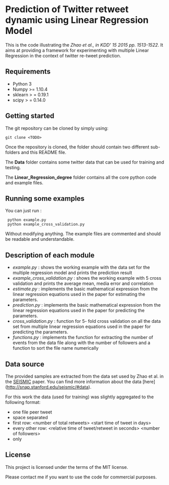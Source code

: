 # Prediction of Twitter retweet dynamic using Linear Regression Model

This is the code illustrating the *Zhao et al., in KDD' 15 2015 pp. 1513-1522*.
It aims at providing a framework for experimenting with multiple Linear Regression in
the context of twitter re-tweet prediction.

## Requirements

 - Python 3
 - Numpy >= 1.10.4
 - sklearn > =  0.19.1
 - scipy > =  0.14.0

## Getting started

The git repository can be cloned by simply using:

    git clone <TODO>

Once the repository is cloned, the folder should contain two different
sub-folders and this README file.

The **Data** folder contains some twitter data that can be used for training and testing.

The **Linear_Regression_degree** folder contains all the core python code and example files.

## Running some examples

You can just run :

     python example.py
     python example_cross_validation.py

Without modifying anything. The example files are commented and should be
readable and understandable.

## Description of each module

 - *example.py* : shows the working example with the data set for the multiple regression model and prints the
    prediction result
 - *example_cross_validation.py* : shows the working example with 5 cross validation and prints the average mean,
    media error and correlation
 - *estimate.py* : implements the basic mathematical expression
    from the linear regression equations used in the paper for estimating the parameters.
 - *prediction.py* : implements the basic mathematical expression
    from the linear regression equations used in the paper for predicting the parameters.
 - *cross_validation.py* : function for 5- fold cross validation on all the data set
    from multiple linear regression equations used in the paper for predicting the parameters.
 - *functions.py* : implements the function for extracting the number
    of events from the data file along with the number of followers and a function to sort the file name numerically


## Data source

The provided samples are extracted from the data set used by Zhao et al. in the
[SEISMIC](http://snap.stanford.edu/seismic/seismic.pdf) paper. You can find more
information about the data [here] (http://snap.stanford.edu/seismic/#data).

For this work the data (used for training) was slightly aggregated to the
following format:
- one file peer tweet
- space separated
- first row: \<number of total retweets\> \<start time of tweet in days\>
- every other row: \<relative time of tweet/retweet in seconds\> \<number of followers\>
- only

## License

This project is licensed under the terms of the MIT license.

Please contact me if you want to use the code for commercial purposes.